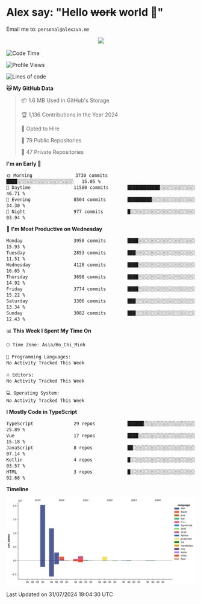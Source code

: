 # Alex say: "Hello ~~work~~ world 🐾"
Email me to: `personal@alexzvn.me`


<p align=center>
  <a href="https://skillicons.dev">
    <img src="https://skillicons.dev/icons?i=ts,js,php,nodejs,bun,vue,nuxt,react,svelte,tauri,laravel,rust,mongodb,docker,electron,redis,rabbitmq,tailwind,git,cloudflare,elysia,mysql,nginx,rollupjs,sentry,ubuntu,yarn,html,css,vite" />
  </a>
</p>

<!--START_SECTION:waka-->
![Code Time](http://img.shields.io/badge/Code%20Time-1%2C066%20hrs%2055%20mins-blue)

![Profile Views](http://img.shields.io/badge/Profile%20Views-13-blue)

![Lines of code](https://img.shields.io/badge/From%20Hello%20World%20I%27ve%20Written-40.5%20million%20lines%20of%20code-blue)

**🐱 My GitHub Data** 

> 📦 1.6 MB Used in GitHub's Storage 
 > 
> 🏆 1,136 Contributions in the Year 2024
 > 
> 💼 Opted to Hire
 > 
> 📜 79 Public Repositories 
 > 
> 🔑 47 Private Repositories 
 > 
**I'm an Early 🐤** 

```text
🌞 Morning                3730 commits        ████░░░░░░░░░░░░░░░░░░░░░   15.05 % 
🌆 Daytime                11580 commits       ████████████░░░░░░░░░░░░░   46.71 % 
🌃 Evening                8504 commits        █████████░░░░░░░░░░░░░░░░   34.30 % 
🌙 Night                  977 commits         █░░░░░░░░░░░░░░░░░░░░░░░░   03.94 % 
```
📅 **I'm Most Productive on Wednesday** 

```text
Monday                   3950 commits        ████░░░░░░░░░░░░░░░░░░░░░   15.93 % 
Tuesday                  2853 commits        ███░░░░░░░░░░░░░░░░░░░░░░   11.51 % 
Wednesday                4128 commits        ████░░░░░░░░░░░░░░░░░░░░░   16.65 % 
Thursday                 3698 commits        ████░░░░░░░░░░░░░░░░░░░░░   14.92 % 
Friday                   3774 commits        ████░░░░░░░░░░░░░░░░░░░░░   15.22 % 
Saturday                 3306 commits        ███░░░░░░░░░░░░░░░░░░░░░░   13.34 % 
Sunday                   3082 commits        ███░░░░░░░░░░░░░░░░░░░░░░   12.43 % 
```


📊 **This Week I Spent My Time On** 

```text
🕑︎ Time Zone: Asia/Ho_Chi_Minh

💬 Programming Languages: 
No Activity Tracked This Week

🔥 Editors: 
No Activity Tracked This Week

💻 Operating System: 
No Activity Tracked This Week
```

**I Mostly Code in TypeScript** 

```text
TypeScript               29 repos            ██████░░░░░░░░░░░░░░░░░░░   25.89 % 
Vue                      17 repos            ████░░░░░░░░░░░░░░░░░░░░░   15.18 % 
JavaScript               8 repos             ██░░░░░░░░░░░░░░░░░░░░░░░   07.14 % 
Kotlin                   4 repos             █░░░░░░░░░░░░░░░░░░░░░░░░   03.57 % 
HTML                     3 repos             █░░░░░░░░░░░░░░░░░░░░░░░░   02.68 % 
```



**Timeline**

![Lines of Code chart](https://raw.githubusercontent.com/alexzvn/alexzvn/main/assets/bar_graph.png)


 Last Updated on 31/07/2024 19:04:30 UTC
<!--END_SECTION:waka-->
